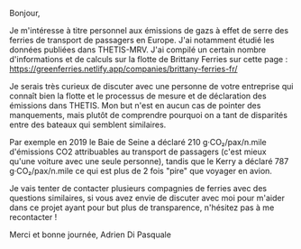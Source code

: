 Bonjour,

Je m'intéresse à titre personnel aux émissions de gazs à effet de serre des ferries de transport de passagers en Europe. J'ai notamment étudié les données publiées dans THETIS-MRV. J'ai compilé un certain nombre d'informations et de calculs sur la flotte de Brittany Ferries sur cette page : https://greenferries.netlify.app/companies/brittany-ferries-fr/

Je serais très curieux de discuter avec une personne de votre entreprise qui connaît bien la flotte et le processus de mesure et de déclaration des émissions dans THETIS. Mon but n'est en aucun cas de pointer des manquements, mais plutôt de comprendre pourquoi on a tant de disparités entre des bateaux qui semblent similaires.

Par exemple en 2019 le Baie de Seine a déclaré 210 g·CO₂/pax/n.mile d'émissions CO2 attribuables au transport de passagers (c'est mieux qu'une voiture avec une seule personne), tandis que le Kerry a déclaré 787 g·CO₂/pax/n.mile  ce qui est plus de 2 fois "pire" que voyager en avion.

Je vais tenter de contacter plusieurs compagnies de ferries avec des questions similaires, si vous avez envie de discuter avec moi pour m'aider dans ce projet ayant pour but plus de transparence, n'hésitez pas à me recontacter !

Merci et bonne journée,
Adrien Di Pasquale
